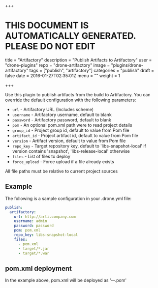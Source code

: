 +++

# THIS DOCUMENT IS AUTOMATICALLY GENERATED. PLEASE DO NOT EDIT

title = "Artifactory"
description = "Publish Artifacts to Artifactory"
user = "drone-plugins"
repo = "drone-artifactory"
image = "plugins/drone-artifactory"
tags = ["publish", "artifactory"]
categories = "publish"
draft = false
date = 2016-01-27T02:35:01Z
menu = ""
weight = 1

+++

Use this plugin to publish artifacts from the build to Artifactory.
You can override the default configuration with the following parameters:

* `url` - Artifactory URL (Includes scheme)
* `username` - Artifactory username, default to blank
* `password` - Artifactory password, default to blank
* `pom` - An optional pom.xml path were to read project details
* `group_id` - Project group id, default to value from Pom file
* `artifact_id` - Project artifact id, default to value from Pom file
* `version` - Artifact version, default to value from Pom file
* `repo_key` - Target repository key, default to 'libs-snapshot-local' if version contains 'snapshot', 'libs-release-local' otherwise
* `files` - List of files to deploy
* `force_upload` - Force upload if a file already exists

All file paths must be relative to current project sources

## Example

The following is a sample configuration in your .drone.yml file:

```yaml
publish:
  artifactory:
    url: http://arti.company.com
    username: admin
    password: password 
    pom: pom.xml 
    repo_key: libs-snapshot-local
    files: 
      - pom.xml
      - target/*.jar
      - target/*.war
```

## pom.xml deployment

In the example above, pom.xml will be deployed as '<groupId>-<artifactId>-<version>.pom'

